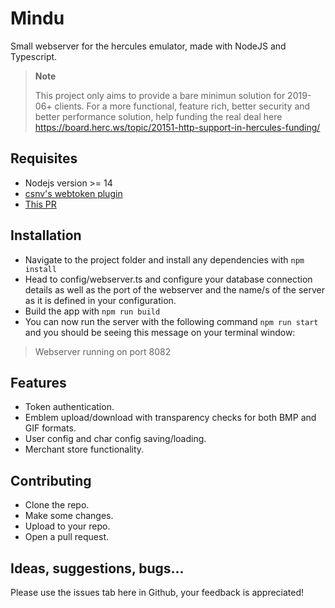 
# Mindu

Small webserver for the hercules emulator, made with NodeJS and Typescript.

> **Note**
>
> This project only aims to provide a bare minimun solution for 2019-06+ clients.
For a more functional, feature rich, better security and better performance solution, help funding the real deal here https://board.herc.ws/topic/20151-http-support-in-hercules-funding/


## Requisites

- Nodejs version >= 14
- [csnv's webtoken plugin](https://github.com/csnv/webtoken)
- [This PR](https://github.com/HerculesWS/Hercules/pull/3183)

## Installation
- Navigate to the project folder and install any dependencies with `npm install`
- Head to config/webserver.ts and configure your database connection details as well as the port of the webserver and the name/s of the server as it is defined in your configuration.
- Build the app with `npm run build`
- You can now run the server with the following command `npm run start` and you should be seeing this message on your terminal window:
> Webserver running on port 8082

## Features
- Token authentication.
- Emblem upload/download with transparency checks for both BMP and GIF formats.
- User config and char config saving/loading.
- Merchant store functionality.

## Contributing
- Clone the repo.
- Make some changes.
- Upload to your repo.
- Open a pull request.

## Ideas, suggestions, bugs...
Please use the issues tab here in Github, your feedback is appreciated!